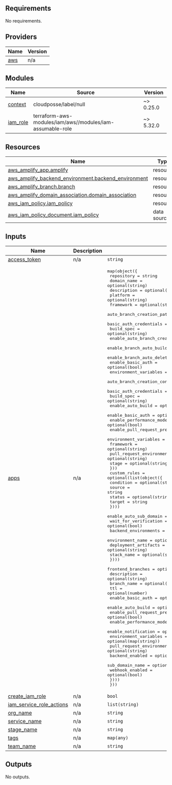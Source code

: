 <!-- BEGIN_TF_DOCS -->
## Requirements

No requirements.

## Providers

| Name | Version |
|------|---------|
| <a name="provider_aws"></a> [aws](#provider\_aws) | n/a |

## Modules

| Name | Source | Version |
|------|--------|---------|
| <a name="module_context"></a> [context](#module\_context) | cloudposse/label/null | ~> 0.25.0 |
| <a name="module_iam_role"></a> [iam\_role](#module\_iam\_role) | terraform-aws-modules/iam/aws//modules/iam-assumable-role | ~> 5.32.0 |

## Resources

| Name | Type |
|------|------|
| [aws_amplify_app.amplify](https://registry.terraform.io/providers/hashicorp/aws/latest/docs/resources/amplify_app) | resource |
| [aws_amplify_backend_environment.backend_environment](https://registry.terraform.io/providers/hashicorp/aws/latest/docs/resources/amplify_backend_environment) | resource |
| [aws_amplify_branch.branch](https://registry.terraform.io/providers/hashicorp/aws/latest/docs/resources/amplify_branch) | resource |
| [aws_amplify_domain_association.domain_association](https://registry.terraform.io/providers/hashicorp/aws/latest/docs/resources/amplify_domain_association) | resource |
| [aws_iam_policy.iam_policy](https://registry.terraform.io/providers/hashicorp/aws/latest/docs/resources/iam_policy) | resource |
| [aws_iam_policy_document.iam_policy](https://registry.terraform.io/providers/hashicorp/aws/latest/docs/data-sources/iam_policy_document) | data source |

## Inputs

| Name | Description | Type | Default | Required |
|------|-------------|------|---------|:--------:|
| <a name="input_access_token"></a> [access\_token](#input\_access\_token) | n/a | `string` | n/a | yes |
| <a name="input_apps"></a> [apps](#input\_apps) | n/a | <pre>map(object({<br>    repository                    = string<br>    domain_name                   = optional(string)<br>    description                   = optional(string)<br>    platform                      = optional(string)<br>    framework                     = optional(string)<br>    auto_branch_creation_patterns = optional(list(string))<br>    basic_auth_credentials        = optional(string)<br>    build_spec                    = optional(string)<br>    enable_auto_branch_creation   = optional(bool)<br>    enable_branch_auto_build      = optional(bool)<br>    enable_branch_auto_deletion   = optional(bool)<br>    enable_basic_auth             = optional(bool)<br>    environment_variables         = optional(map(string))<br>    auto_branch_creation_config = optional(object({<br>      basic_auth_credentials        = optional(string)<br>      build_spec                    = optional(string)<br>      enable_auto_build             = optional(bool)<br>      enable_basic_auth             = optional(bool)<br>      enable_performance_mode       = optional(bool)<br>      enable_pull_request_preview   = optional(bool)<br>      environment_variables         = optional(map(string))<br>      framework                     = optional(string)<br>      pull_request_environment_name = optional(string)<br>      stage                         = optional(string)<br>    }))<br>    custom_rules = optional(list(object({<br>      condition = optional(string)<br>      source    = string<br>      status    = optional(string)<br>      target    = string<br>    })))<br>    enable_auto_sub_domain = optional(bool)<br>    wait_for_verification  = optional(bool)<br>    backend_environments = optional(map(object({<br>      environment_name     = optional(string)<br>      deployment_artifacts = optional(string)<br>      stack_name           = optional(string)<br>    })))<br>    frontend_branches = optional(map(object({<br>      description                   = optional(string)<br>      branch_name                   = optional(string)<br>      ttl                           = optional(number)<br>      enable_basic_auth             = optional(bool)<br>      enable_auto_build             = optional(bool)<br>      enable_pull_request_preview   = optional(bool)<br>      enable_performance_mode       = optional(bool)<br>      enable_notification           = optional(bool)<br>      environment_variables         = optional(map(string))<br>      pull_request_environment_name = optional(string)<br>      backend_enabled               = optional(bool)<br>      sub_domain_name               = optional(string)<br>      webhook_enabled               = optional(bool)<br>    })))<br>  }))</pre> | n/a | yes |
| <a name="input_create_iam_role"></a> [create\_iam\_role](#input\_create\_iam\_role) | n/a | `bool` | `true` | no |
| <a name="input_iam_service_role_actions"></a> [iam\_service\_role\_actions](#input\_iam\_service\_role\_actions) | n/a | `list(string)` | `[]` | no |
| <a name="input_org_name"></a> [org\_name](#input\_org\_name) | n/a | `string` | n/a | yes |
| <a name="input_service_name"></a> [service\_name](#input\_service\_name) | n/a | `string` | n/a | yes |
| <a name="input_stage_name"></a> [stage\_name](#input\_stage\_name) | n/a | `string` | n/a | yes |
| <a name="input_tags"></a> [tags](#input\_tags) | n/a | `map(any)` | `{}` | no |
| <a name="input_team_name"></a> [team\_name](#input\_team\_name) | n/a | `string` | n/a | yes |

## Outputs

No outputs.
<!-- END_TF_DOCS -->